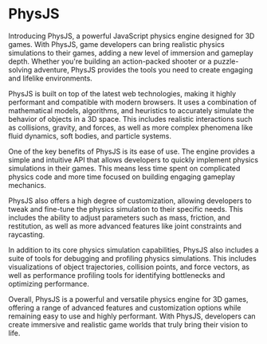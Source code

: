 # PhysJS

Introducing PhysJS, a powerful JavaScript physics engine designed for 3D games. With PhysJS, game developers can bring realistic physics simulations to their games, adding a new level of immersion and gameplay depth. Whether you're building an action-packed shooter or a puzzle-solving adventure, PhysJS provides the tools you need to create engaging and lifelike environments.

PhysJS is built on top of the latest web technologies, making it highly performant and compatible with modern browsers. It uses a combination of mathematical models, algorithms, and heuristics to accurately simulate the behavior of objects in a 3D space. This includes realistic interactions such as collisions, gravity, and forces, as well as more complex phenomena like fluid dynamics, soft bodies, and particle systems.

One of the key benefits of PhysJS is its ease of use. The engine provides a simple and intuitive API that allows developers to quickly implement physics simulations in their games. This means less time spent on complicated physics code and more time focused on building engaging gameplay mechanics.

PhysJS also offers a high degree of customization, allowing developers to tweak and fine-tune the physics simulation to their specific needs. This includes the ability to adjust parameters such as mass, friction, and restitution, as well as more advanced features like joint constraints and raycasting.

In addition to its core physics simulation capabilities, PhysJS also includes a suite of tools for debugging and profiling physics simulations. This includes visualizations of object trajectories, collision points, and force vectors, as well as performance profiling tools for identifying bottlenecks and optimizing performance.

Overall, PhysJS is a powerful and versatile physics engine for 3D games, offering a range of advanced features and customization options while remaining easy to use and highly performant. With PhysJS, developers can create immersive and realistic game worlds that truly bring their vision to life.

